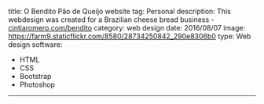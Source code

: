 title: O Bendito Pão de Queijo website
tag: Personal
description: This webdesign was created for a Brazilian cheese bread business - <a href="http://cintiaromero.com/bendito" target="_blank">cintiaromero.com/bendito</a>
category: web design
date: 2016/08/07
image: https://farm9.staticflickr.com/8580/28734250842_290e8306b0
type: Web design
software:
- HTML
- CSS
- Bootstrap
- Photoshop
---